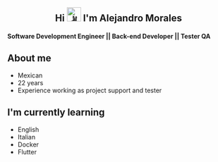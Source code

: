 
<h2 align="center">
Hi <img src="https://fonts.gstatic.com/s/e/notoemoji/latest/270c_1f3fd/512.gif" alt="✌" width="32" height="32"> I'm Alejandro Morales
</h2>
    
#### Software Development Engineer ||  Back-end Developer || Tester QA 

<h2> About me </h2>
<ul>
    <li>Mexican</li>
    <li>22 years</li>
    <li>Experience working as project support and tester</li>
</ul>

<h2> I'm currently learning </h2>
<ul>
    <li>English</li>
    <li>Italian</li>
    <li>Docker</li>
    <li>Flutter</li>
</ul>


<!--
**alemova/alemova** is a ✨ _special_ ✨ repository because its `README.md` (this file) appears on your GitHub profile.

Here are some ideas to get you started:

- 🔭 I’m currently working on ...
- 🌱 I’m currently learning ...
- 👯 I’m looking to collaborate on ...
- 🤔 I’m looking for help with ...
- 💬 Ask me about ...
- 📫 How to reach me: ...
- 😄 Pronouns: ...
- ⚡ Fun fact: ...
-->

